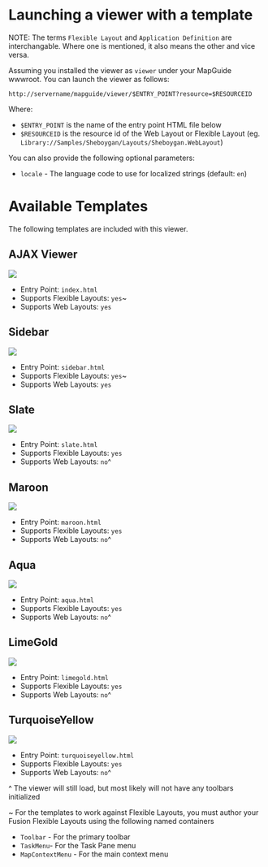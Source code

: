 # Launching a viewer with a template

NOTE: The terms `Flexible Layout` and `Application Definition` are interchangable. Where one is mentioned, it also means the other and vice versa.

Assuming you installed the viewer as `viewer` under your MapGuide wwwroot. You can launch the viewer as follows:

`http://servername/mapguide/viewer/$ENTRY_POINT?resource=$RESOURCEID`

Where:

 * `$ENTRY_POINT` is the name of the entry point HTML file below
 * `$RESOURCEID` is the resource id of the Web Layout or Flexible Layout (eg. `Library://Samples/Sheboygan/Layouts/Sheboygan.WebLayout`)

You can also provide the following optional parameters:

 * `locale` - The language code to use for localized strings (default: `en`)

# Available Templates

The following templates are included with this viewer.

## AJAX Viewer

![](https://github.com/jumpinjackie/mapguide-react-layout/raw/master/docs_dev/content/ajax-viewer.png)

 * Entry Point: `index.html`
 * Supports Flexible Layouts: `yes`~
 * Supports Web Layouts: `yes`

## Sidebar

![](https://github.com/jumpinjackie/mapguide-react-layout/raw/master/docs_dev/content/sidebar.png)

 * Entry Point: `sidebar.html`
 * Supports Flexible Layouts: `yes`~
 * Supports Web Layouts: `yes`

## Slate

![](https://github.com/jumpinjackie/mapguide-react-layout/raw/master/docs_dev/content/slate.png)

 * Entry Point: `slate.html`
 * Supports Flexible Layouts: `yes`
 * Supports Web Layouts: `no`^

## Maroon

![](https://github.com/jumpinjackie/mapguide-react-layout/raw/master/docs_dev/content/maroon.png)

 * Entry Point: `maroon.html`
 * Supports Flexible Layouts: `yes`
 * Supports Web Layouts: `no`^

## Aqua

![](https://github.com/jumpinjackie/mapguide-react-layout/raw/master/docs_dev/content/aqua.png)

 * Entry Point: `aqua.html`
 * Supports Flexible Layouts: `yes`
 * Supports Web Layouts: `no`^

## LimeGold

![](https://github.com/jumpinjackie/mapguide-react-layout/raw/master/docs_dev/content/limegold.png)

 * Entry Point: `limegold.html`
 * Supports Flexible Layouts: `yes`
 * Supports Web Layouts: `no`^

## TurquoiseYellow

![](https://github.com/jumpinjackie/mapguide-react-layout/raw/master/docs_dev/content/turquoise-yellow.png)

 * Entry Point: `turquoiseyellow.html`
 * Supports Flexible Layouts: `yes`
 * Supports Web Layouts: `no`^

^ The viewer will still load, but most likely will not have any toolbars initialized

~ For the templates to work against Flexible Layouts, you must author your Fusion Flexible Layouts using the following named containers
 * `Toolbar` - For the primary toolbar
 * `TaskMenu`- For the Task Pane menu
 * `MapContextMenu` - For the main context menu